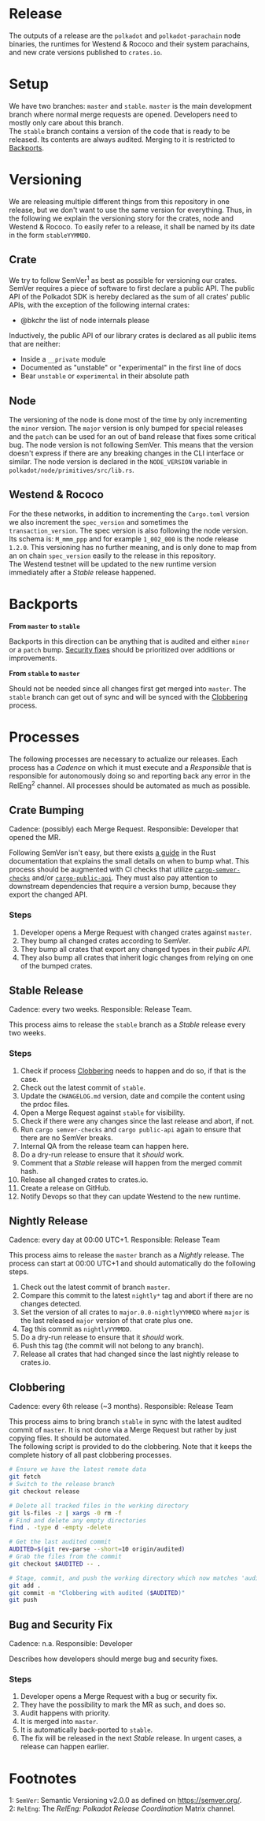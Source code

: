 # Release

The outputs of a release are the `polkadot` and `polkadot-parachain` node binaries, the runtimes for Westend & Rococo and their system parachains, and new crate versions published to `crates.io`.

# Setup

We have two branches: `master` and `stable`. `master` is the main development branch where normal merge requests are opened. Developers need to mostly only care about this branch.  
The `stable` branch contains a version of the code that is ready to be released. Its contents are always audited. Merging to it is restricted to [Backports](#backports).

# Versioning

We are releasing multiple different things from this repository in one release, but we don't want to
use the same version for everything. Thus, in the following we explain the versioning story for the
crates, node and Westend & Rococo. To easily refer to a release, it shall be named by its date in
the form `stableYYMMDD`.

## Crate

We try to follow SemVer<sup>1</sup> as best as possible for versioning our crates. SemVer requires a piece of software to first declare a public API. The public API of the Polkadot SDK is hereby declared as the sum of all crates' public APIs, with the exception of the following internal crates:

- @bkchr the list of node internals please

Inductively, the public API of our library crates is declared as all public items that are neither:
- Inside a `__private` module
- Documented as "unstable" or "experimental" in the first line of docs
- Bear `unstable` or `experimental` in their absolute path

## Node

The versioning of the node is done most of the time by only incrementing the `minor` version. 
The `major` version is only bumped for special releases and the `patch` can be used for an 
out of band release that fixes some critical bug. The node version is not following SemVer. 
This means that the version doesn't express if there are any breaking changes in the CLI 
interface or similar. The node version is declared in the `NODE_VERSION` variable in 
`polkadot/node/primitives/src/lib.rs`.

## Westend & Rococo

For the these networks, in addition to incrementing the `Cargo.toml` version we also increment the
`spec_version` and sometimes the `transaction_version`. The spec version is also following the node
version. Its schema is: `M_mmm_ppp` and for example `1_002_000` is the node release `1.2.0`. This
versioning has no further meaning, and is only done to map from an on chain `spec_version` easily to
the release in this repository.  
The Westend testnet will be updated to the new runtime version immediately after a *Stable* release happened.

# Backports

**From `master` to `stable`**

Backports in this direction can be anything that is audited and either `minor` or a `patch` bump. [Security fixes](#bug-and-security-fix) should be prioritized over additions or improvements.

**From `stable` to `master`**

Should not be needed since all changes first get merged into `master`. The `stable` branch can get out of sync and will be synced with the [Clobbering](#clobbering) process.

# Processes

The following processes are necessary to actualize our releases. Each process has a *Cadence* on which it must execute and a *Responsible* that is responsible for autonomously doing so and reporting back any error in the RelEng<sup>2</sup> channel. All processes should be automated as much as possible.

## Crate Bumping

Cadence: (possibly) each Merge Request. Responsible: Developer that opened the MR.

Following SemVer isn't easy, but there exists [a guide](https://doc.rust-lang.org/cargo/reference/semver.html) in the Rust documentation that explains the small details on when to bump what. This process should be augmented with CI checks that utilize [`cargo-semver-checks`](https://github.com/obi1kenobi/cargo-semver-checks) and/or [`cargo-public-api`](https://github.com/Enselic/cargo-public-api). They must also pay attention to downstream dependencies that require a version bump, because they export the changed API.

### Steps

1. Developer opens a Merge Request with changed crates against `master`.
2. They bump all changed crates according to SemVer.
3. They bump all crates that export any changed types in their *public API*.
4. They also bump all crates that inherit logic changes from relying on one of the bumped crates. 

## Stable Release

Cadence: every two weeks. Responsible: Release Team.

This process aims to release the `stable` branch as a *Stable* release every two weeks.

### Steps

1. Check if process [Clobbering](#clobbering) needs to happen and do so, if that is the case.
2. Check out the latest commit of `stable`.
3. Update the `CHANGELOG.md` version, date and compile the content using the prdoc files.
4. Open a Merge Request against `stable` for visibility.
5. Check if there were any changes since the last release and abort, if not.
6. Run `cargo semver-checks` and `cargo public-api` again to ensure that there are no SemVer breaks.
7. Internal QA from the release team can happen here.
8. Do a dry-run release to ensure that it *should* work.
10. Comment that a *Stable* release will happen from the merged commit hash.
11. Release all changed crates to crates.io.
12. Create a release on GitHub.
13. Notify Devops so that they can update Westend to the new runtime.

## Nightly Release

Cadence: every day at 00:00 UTC+1. Responsible: Release Team

This process aims to release the `master` branch as a *Nightly* release. The process can start at 00:00 UTC+1 and should automatically do the following steps.

1. Check out the latest commit of branch `master`.
2. Compare this commit to the latest `nightly*` tag and abort if there are no changes detected.
3. Set the version of all crates to `major.0.0-nightlyYYMMDD` where `major` is the last released `major` version of that crate plus one.
4. Tag this commit as `nightlyYYMMDD`.
5. Do a dry-run release to ensure that it *should* work.
6. Push this tag (the commit will not belong to any branch).
8. Release all crates that had changed since the last nightly release to crates.io.

## Clobbering

Cadence: every 6th release (~3 months). Responsible: Release Team

This process aims to bring branch `stable` in sync with the latest audited commit of `master`. It is not done via a Merge Request but rather by just copying files. It should be automated.  
The following script is provided to do the clobbering. Note that it keeps the complete history of all past clobbering processes.

```bash
# Ensure we have the latest remote data
git fetch
# Switch to the release branch
git checkout release

# Delete all tracked files in the working directory
git ls-files -z | xargs -0 rm -f
# Find and delete any empty directories
find . -type d -empty -delete

# Get the last audited commit
AUDITED=$(git rev-parse --short=10 origin/audited)
# Grab the files from the commit
git checkout $AUDITED -- .

# Stage, commit, and push the working directory which now matches 'audited' 1:1
git add .
git commit -m "Clobbering with audited ($AUDITED)"
git push
```

## Bug and Security Fix

Cadence: n.a. Responsible: Developer

Describes how developers should merge bug and security fixes.

### Steps

1. Developer opens a Merge Request with a bug or security fix.
2. They have the possibility to mark the MR as such, and does so.
3. Audit happens with priority.
4. It is merged into `master`.
5. It is automatically back-ported to `stable`.
6. The fix will be released in the next *Stable* release. In urgent cases, a release can happen earlier.

# Footnotes

1: `SemVer`: Semantic Versioning v2.0.0 as defined on https://semver.org/.  
2: `RelEng`: The *RelEng: Polkadot Release Coordination* Matrix channel.  
